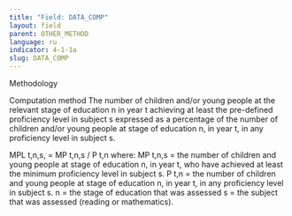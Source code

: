 ```yaml
---
title: "Field: DATA_COMP"
layout: field
parent: OTHER_METHOD
language: ru
indicator: 4-1-1a
slug: DATA_COMP
---
```

Methodology

Computation method
The number of children and/or young people at the relevant stage of education n in year t achieving at least the pre-defined proficiency level in subject s expressed as a percentage of the number of children and/or young people at stage of education n, in year t, in any proficiency level in subject s.

MPL t,n,s,  = MP t,n,s / P t,n
where: 
MP t,n,s    = the number of children and young people at stage of education n, in year t, who have achieved at least the minimum proficiency level in subject s. 
P t,n = the number of children and young people at stage of education n, in year t, in any proficiency level in subject s.
n = the stage of education that was assessed
s = the subject that was assessed (reading or mathematics).